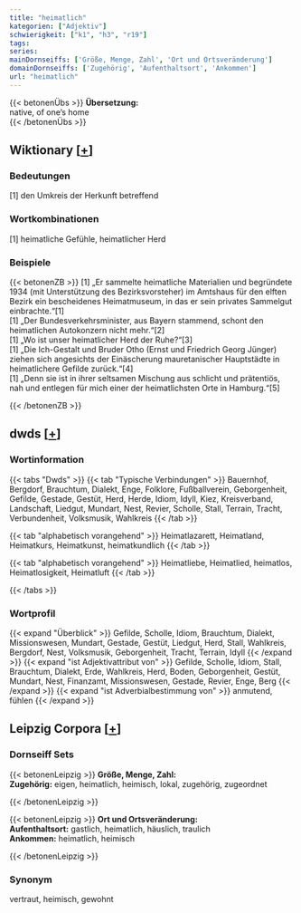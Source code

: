 ```yaml
---
title: "heimatlich"
kategorien: ["Adjektiv"]
schwierigkeit: ["k1", "h3", "r19"]
tags:
series:
mainDornseiffs: ['Größe, Menge, Zahl', 'Ort und Ortsveränderung']
domainDornseiffs: ['Zugehörig', 'Aufenthaltsort', 'Ankommen']
url: "heimatlich"
---
```


{{< betonenÜbs >}}
**Übersetzung:**  
native, of one’s home  
{{< /betonenÜbs >}}

## Wiktionary [[+](https://de.wiktionary.org/wiki/heimatlich)]

### Bedeutungen
[1] den Umkreis der Herkunft betreffend  

### Wortkombinationen
[1] heimatliche Gefühle, heimatlicher Herd  

### Beispiele
{{< betonenZB >}}
[1] „Er sammelte heimatliche Materialien und begründete 1934 (mit Unterstützung des Bezirksvorsteher) im Amtshaus für den elften Bezirk ein bescheidenes Heimatmuseum, in das er sein privates Sammelgut einbrachte.“[1]  
[1] „Der Bundesverkehrsminister, aus Bayern stammend, schont den heimatlichen Autokonzern nicht mehr.“[2]  
[1] „Wo ist unser heimatlicher Herd der Ruhe?“[3]  
[1] „Die Ich-Gestalt und Bruder Otho (Ernst und Friedrich Georg Jünger) ziehen sich angesichts der Einäscherung mauretanischer Hauptstädte in heimatlichere Gefilde zurück.“[4]  
[1] „Denn sie ist in ihrer seltsamen Mischung aus schlicht und prätentiös, nah und entlegen für mich einer der heimatlichsten Orte in Hamburg.“[5]  

{{< /betonenZB >}}


## dwds [[+](https://www.dwds.de/wb/heimatlich)]

### Wortinformation
{{< tabs "Dwds" >}}
{{< tab "Typische Verbindungen" >}}
Bauernhof, Bergdorf, Brauchtum, Dialekt, Enge, Folklore, Fußballverein, Geborgenheit, Gefilde, Gestade, Gestüt, Herd, Herde, Idiom, Idyll, Kiez, Kreisverband, Landschaft, Liedgut, Mundart, Nest, Revier, Scholle, Stall, Terrain, Tracht, Verbundenheit, Volksmusik, Wahlkreis
{{< /tab >}}

{{< tab "alphabetisch vorangehend" >}}
Heimatlazarett, Heimatland, Heimatkurs, Heimatkunst, heimatkundlich
{{< /tab >}}

{{< tab "alphabetisch vorangehend" >}}
Heimatliebe, Heimatlied, heimatlos, Heimatlosigkeit, Heimatluft
{{< /tab >}}

{{< /tabs >}}

### Wortprofil
{{< expand "Überblick" >}} Gefilde, Scholle, Idiom, Brauchtum, Dialekt, Missionswesen, Mundart, Gestade, Gestüt, Liedgut, Herd, Stall, Wahlkreis, Bergdorf, Nest, Volksmusik, Geborgenheit, Tracht, Terrain, Idyll {{< /expand >}}
{{< expand "ist Adjektivattribut von" >}} Gefilde, Scholle, Idiom, Stall, Brauchtum, Dialekt, Erde, Wahlkreis, Herd, Boden, Geborgenheit, Gestüt, Mundart, Nest, Finanzamt, Missionswesen, Gestade, Revier, Enge, Berg {{< /expand >}}
{{< expand "ist Adverbialbestimmung von" >}} anmutend, fühlen {{< /expand >}}

## Leipzig Corpora [[+](https://corpora.uni-leipzig.de/en/res?word=heimatlich&corpusId=deu_newscrawl-public_2018)]

### Dornseiff Sets
{{< betonenLeipzig >}}
**Größe, Menge, Zahl:**  
**Zugehörig:** eigen, heimatlich, heimisch, lokal, zugehörig, zugeordnet  

{{< /betonenLeipzig >}}


{{< betonenLeipzig >}}
**Ort und Ortsveränderung:**  
**Aufenthaltsort:** gastlich, heimatlich, häuslich, traulich  
**Ankommen:** heimatlich, heimisch  

{{< /betonenLeipzig >}}

### Synonym
vertraut, heimisch, gewohnt

